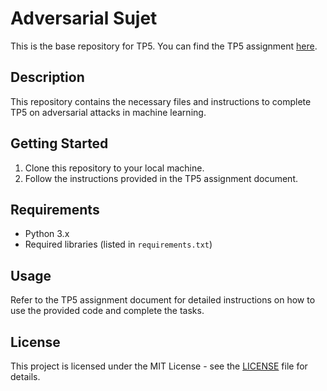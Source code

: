 # Adversarial Sujet

This is the base repository for TP5. You can find the TP5 assignment [here](https://www.lamsade.dauphine.fr/~averine/DL3AIISO/TP5.pdf).

## Description

This repository contains the necessary files and instructions to complete TP5 on adversarial attacks in machine learning.

## Getting Started

1. Clone this repository to your local machine.
2. Follow the instructions provided in the TP5 assignment document.

## Requirements

- Python 3.x
- Required libraries (listed in `requirements.txt`)

## Usage

Refer to the TP5 assignment document for detailed instructions on how to use the provided code and complete the tasks.

## License

This project is licensed under the MIT License - see the [LICENSE](LICENSE) file for details.